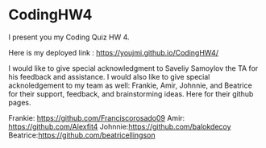 # CodingHW4

I present you my Coding Quiz HW 4.

Here is my deployed link : https://youjmi.github.io/CodingHW4/

I would like to give special acknowledgment to Saveliy Samoylov the TA for his feedback and assistance. I would also like to give special acknoledgement to my team as well: Frankie, Amir, Johnnie, and Beatrice for their support, feedback, and brainstorming ideas. Here for their github pages.

Frankie: https://github.com/Franciscorosado09
Amir: https://github.com/Alexfit4
Johnnie:https://github.com/balokdecoy
Beatrice:https://github.com/beatricellingson

